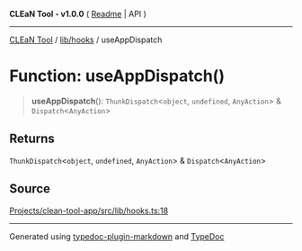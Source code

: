 **CLEaN Tool - v1.0.0** ( [Readme](../../../README.md) \| API )

***

[CLEaN Tool](../../../modules.md) / [lib/hooks](../README.md) / useAppDispatch

# Function: useAppDispatch()

> **useAppDispatch**(): `ThunkDispatch`\<`object`, `undefined`, `AnyAction`\> & `Dispatch`\<`AnyAction`\>

## Returns

`ThunkDispatch`\<`object`, `undefined`, `AnyAction`\> & `Dispatch`\<`AnyAction`\>

## Source

[Projects/clean-tool-app/src/lib/hooks.ts:18](https://github.com/yuckyh/clean-tool-app/)

***

Generated using [typedoc-plugin-markdown](https://www.npmjs.com/package/typedoc-plugin-markdown) and [TypeDoc](https://typedoc.org/)
